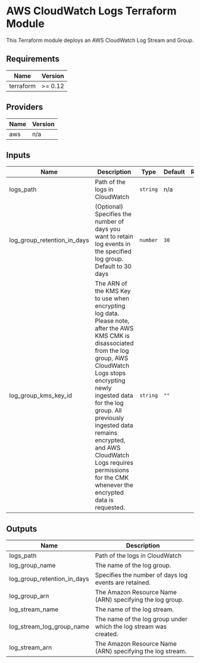 # AWS CloudWatch Logs Terraform Module #

This Terraform module deploys an AWS CloudWatch Log Stream and Group.

## Requirements

| Name      | Version |
| --------- | ------- |
| terraform | >= 0.12 |

## Providers

| Name | Version |
| ---- | ------- |
| aws  | n/a     |

## Inputs

| Name                                             | Description                                                        | Type   | Default | Required |
| ------------------------------------------------ | ------------------------------------------------------------------ | ------ | ------- | :------: |
| logs\_path                                       | Path of the logs in CloudWatch                   | `string` | n/a     |   yes    |
| log\_group\_retention\_in\_days                  | (Optional) Specifies the number of days you want to retain log events in the specified log group. Default to 30 days     | `number`  | `30`     |   no    |
| log\_group\_kms\_key\_id                         | The ARN of the KMS Key to use when encrypting log data. Please note, after the AWS KMS CMK is disassociated from the log group, AWS CloudWatch Logs stops encrypting newly ingested data for the log group. All previously ingested data remains encrypted, and AWS CloudWatch Logs requires permissions for the CMK whenever the encrypted data is requested. | `string` | `""`     |   no    |


## Outputs

| Name                               | Description                                                                                            |
| ---------------------------------- | ------------------------------------------------------------------------------------------------------ |
| logs\_path                         | Path of the logs in CloudWatch                                                                         |
| log\_group\_name                   | The name of the log group.                                                                             |
| log\_group\_retention\_in\_days    | Specifies the number of days log events are retained.                                                  |
| log\_group\_arn                    | The Amazon Resource Name (ARN) specifying the log group.                                               |
| log\_stream\_name                  | The name of the log stream.                                                                            |
| log\_stream\_log\_group\_name      | The name of the log group under which the log stream was created.                                      |
| log\_stream\_arn                   | The Amazon Resource Name (ARN) specifying the log stream.                                              |
